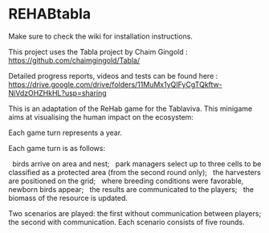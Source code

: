 # REHABtabla

Make sure to check the wiki for installation instructions.

This project uses the Tabla project by Chaim Gingold : https://github.com/chaimgingold/Tabla/

Detailed progress reports, videos and tests can be found here : https://drive.google.com/drive/folders/11MuMx1yQIFyCgTQkftw-NiVdzOHZHkHL?usp=sharing

This is an adaptation of the ReHab game for the Tablaviva. This minigame aims at visualising the human impact on the ecosystem:

Each game turn represents a year.

Each game turn is as follows:

  birds arrive on area and nest;
  park managers select up to three cells to be classified as a protected area (from the second round only);
  the harvesters are positioned on the grid;
  where breeding conditions were favorable, newborn birds appear;
  the results are communicated to the players;
  the biomass of the resource is updated.

Two scenarios are played: the first without communication between players; the second with communication. Each scenario consists of five rounds.
